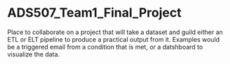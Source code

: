 # ADS507_Team1_Final_Project
Place to collaborate on a project that will take a dataset and guild either an ETL or ELT pipeline to produce a practical output from it. Examples would be a triggered email from a condition that is met, or a datshboard to visualize the data.
